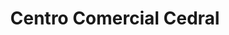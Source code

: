 ---
title: "Centro Comercial Cedral"
url: /quesada/centro-comercial-cedral/
shop: centro comercial
---